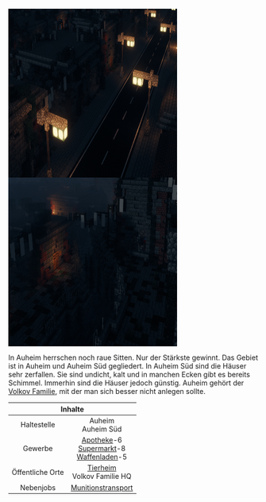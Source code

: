 <img align="left" width="340" height="340" src="../../../assets/image/gebiete/Auheim-1.png"> <img align="center" width="340" height="340" src="../../../assets/image/gebiete/Auheim-2.png">

In Auheim herrschen noch raue Sitten. Nur der Stärkste gewinnt. Das Gebiet ist in Auheim und Auheim Süd gegliedert. In Auheim Süd sind die Häuser sehr zerfallen. Sie sind undicht, kalt und in manchen Ecken gibt es bereits Schimmel. Immerhin sind die Häuser jedoch günstig. Auheim gehört der [Volkov Familie](../../pages/fraktionen/volkovfamilie.md), mit der man sich besser nicht anlegen sollte.

<table>
  <thead>
    <tr>
      <th colspan=2 align="center">Inhalte</th>
    </tr>
  </thead>
  <tbody>
    <tr>
      <td align="center" vertical-align="middle">Haltestelle</td>
      <td align="center" vertical-align="middle">Auheim <br> Auheim Süd</td>
    </tr>
    <tr>
      <td align="center" vertical-align="middle">Gewerbe</td>
      <td align="center" vertical-align="middle"><a href="../../biz/apotheke/">Apotheke</a>-6 <br> <a href="../../biz/supermarkt/">Supermarkt</a>-8 <br> <a href="../../biz/waffenladen/">Waffenladen</a>-5</td>
    </tr>
    <tr>
      <td align="center" vertical-align="middle">Öffentliche Orte</td>
      <td align="center" vertical-align="middle"><a href="../../gebäude/tierheim/">Tierheim</a> <br> Volkov Familie HQ</td>
    </tr>
    <tr>
      <td align="center" vertical-align="middle">Nebenjobs</td>
      <td align="center" vertical-align="middle"><a href="../../nebenjobs/munitionstransport/">Munitionstransport</a></td>
    </tr>
  </tbody>
</table>

